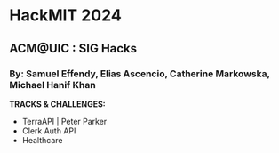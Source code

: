 # HackMIT 2024
## ACM@UIC : SIG Hacks
### By: Samuel Effendy, Elias Ascencio, Catherine Markowska, Michael Hanif Khan

**TRACKS & CHALLENGES:**
- TerraAPI | Peter Parker
- Clerk Auth API
- Healthcare